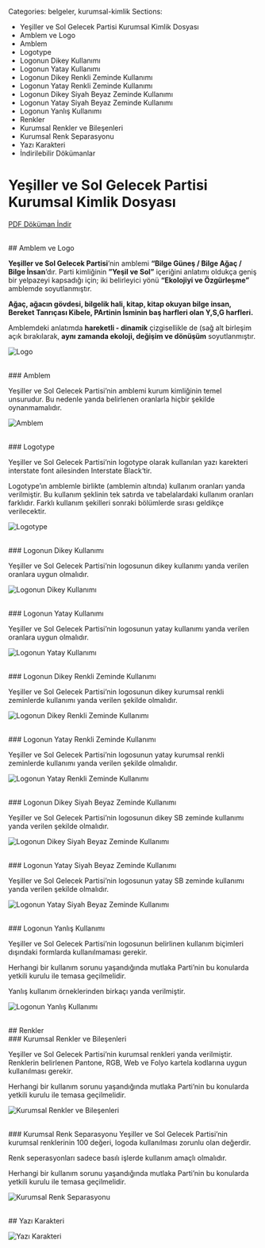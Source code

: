 Categories: belgeler, kurumsal-kimlik
Sections:
  - Yeşiller ve Sol Gelecek Partisi Kurumsal Kimlik Dosyası
  - Amblem ve Logo
  - Amblem
  - Logotype
  - Logonun Dikey Kullanımı
  - Logonun Yatay Kullanımı
  - Logonun Dikey Renkli Zeminde Kullanımı
  - Logonun Yatay Renkli Zeminde Kullanımı
  - Logonun Dikey Siyah Beyaz Zeminde Kullanımı
  - Logonun Yatay Siyah Beyaz Zeminde Kullanımı
  - Logonun Yanlış Kullanımı
  - Renkler
  - Kurumsal Renkler ve Bileşenleri
  - Kurumsal Renk Separasyonu
  - Yazı Karakteri
  - İndirilebilir Dökümanlar


# Yeşiller ve Sol Gelecek Partisi Kurumsal Kimlik Dosyası

[   PDF Döküman İndir](https://docs.google.com/uc?export=download&id=0B88KkSwAkgG1VURkT2NFVHZJYUk "İndir")

<br id="AmblemveLogo">
## Amblem ve Logo

**Yeşiller ve Sol Gelecek Partisi**’nin amblemi **“Bilge Güneş / Bilge Ağaç / Bilge İnsan**’dır.
Parti kimliğinin **”Yeşil ve Sol”** içeriğini anlatımı oldukça geniş bir yelpazeyi kapsadığı için;
iki belirleyici yönü **“Ekolojiyi ve Özgürleşme”** amblemde soyutlanmıştır.

**Ağaç, ağacın gövdesi, bilgelik hali, kitap, kitap okuyan bilge insan, Bereket Tanrıçası Kibele, PArtinin İsminin baş harfleri olan Y,S,G harfleri.**

Amblemdeki anlatımda **hareketli - dinamik** çizgisellikle de (sağ alt birleşim açık bırakılarak, **aynı zamanda ekoloji, değişim ve dönüşüm** soyutlanmıştır.


![Logo](https://lh6.googleusercontent.com/-llcGWEzqlgY/UlRLLV4kTcI/AAAAAAAAAU0/MWwoB23zZsM/w228-h272-no/kurumsal-kimlik-go%25CC%2588rseller-23.png)


<br id="Amblem">
### Amblem

Yeşiller ve Sol Gelecek Partisi’nin amblemi kurum kimliğinin temel unsurudur. Bu nedenle yanda belirlenen oranlarla hiçbir şekilde oynanmamalıdır.


![Amblem](https://lh6.googleusercontent.com/-BzNSfNVu_Qs/UlRHgz6GC0I/AAAAAAAAAQk/bU8LvdsWiiA/w341-h360-no/kurumsal-kimlik-01.jpg)


<br id="Logotype">
### Logotype

Yeşiller ve Sol Gelecek Partisi’nin logotype olarak kullanılan yazı karekteri interstate font ailesinden Interstate Black‘tir.

Logotype’ın amblemle birlikte (amblemin altında) kullanım oranları yanda verilmiştir.
Bu kullanım şeklinin tek satırda ve tabelalardaki kullanım oranları farklıdır.
Farklı kullanım şekilleri sonraki bölümlerde sırası geldikçe verilecektir.


![Logotype](https://lh5.googleusercontent.com/-G8cv5sYAvX8/UlRHh_ARjlI/AAAAAAAAAQs/cPNFUvDPhRs/w333-h129-no/kurumsal-kimlik-02.jpg)


<br id="LogonunDikeyKullanımı">
### Logonun Dikey Kullanımı

Yeşiller ve Sol Gelecek Partisi’nin logosunun dikey kullanımı yanda verilen oranlara uygun olmalıdır.


![Logonun Dikey Kullanımı](https://lh5.googleusercontent.com/-aFNTdZM9l24/UlRHirV0OYI/AAAAAAAAAQ0/oNlAHmHEiYo/w347-h371-no/kurumsal-kimlik-03.jpg)


<br id="Logonun Yatay Kullanımı">
### Logonun Yatay Kullanımı

Yeşiller ve Sol Gelecek Partisi’nin logosunun yatay kullanımı yanda verilen oranlara uygun olmalıdır.


![Logonun Yatay Kullanımı](https://lh6.googleusercontent.com/-rm1Y7NCPSvw/UlRHjZB9bPI/AAAAAAAAAQ8/vrqorLTOW-0/w392-h165-no/kurumsal-kimlik-04.jpg)


<br id="Logonun Dikey Renkli Zeminde Kullanımı">
### Logonun Dikey Renkli Zeminde Kullanımı

Yeşiller ve Sol Gelecek Partisi’nin logosunun dikey kurumsal renkli zeminlerde kullanımı yanda verilen şekilde olmalıdır.


![Logonun Dikey Renkli Zeminde Kullanımı](https://lh4.googleusercontent.com/-Nt8rcZhwCGw/UlRHkEyAqFI/AAAAAAAAARE/UQcAGzmQY8w/w348-h432-no/kurumsal-kimlik-05.jpg)


<br id="Logonun Yatay Renkli Zeminde Kullanımı">
### Logonun Yatay Renkli Zeminde Kullanımı

Yeşiller ve Sol Gelecek Partisi’nin logosunun yatay kurumsal renkli zeminlerde kullanımı yanda verilen şekilde olmalıdır.


![Logonun Yatay Renkli Zeminde Kullanımı](https://lh3.googleusercontent.com/-36gYD1TkOzU/UlRHk7GM89I/AAAAAAAAARM/jWGmqULLgvg/w390-h417-no/kurumsal-kimlik-06.jpg)


<br id="Logonun Dikey Siyah Beyaz Zeminde Kullanımı">
### Logonun Dikey Siyah Beyaz Zeminde Kullanımı

Yeşiller ve Sol Gelecek Partisi’nin logosunun dikey SB zeminde kullanımı yanda verilen şekilde olmalıdır.


![Logonun Dikey Siyah Beyaz Zeminde Kullanımı](https://lh5.googleusercontent.com/-I6FsZ3HWwAE/UlRHl2l4XoI/AAAAAAAAARU/3tGawvGdBGg/w269-h443-no/kurumsal-kimlik-07.jpg)


<br id="Logonun Yatay Siyah Beyaz Zeminde Kullanımı">
### Logonun Yatay Siyah Beyaz Zeminde Kullanımı

Yeşiller ve Sol Gelecek Partisi’nin logosunun yatay SB zeminde kullanımı yanda verilen şekilde olmalıdır.


![Logonun Yatay Siyah Beyaz Zeminde Kullanımı](https://lh5.googleusercontent.com/-DaqNTB7cQYY/UlRHmbGGb5I/AAAAAAAAARc/KZD7LUVD4xo/w370-h255-no/kurumsal-kimlik-08.jpg)


<br id="Logonun Yanlış Kullanımı">
### Logonun Yanlış Kullanımı

Yeşiller ve Sol Gelecek Partisi’nin logosunun belirlinen kullanım biçimleri dışındaki formlarda kullanılmaması gerekir.

Herhangi bir kullanım sorunu yaşandığında mutlaka Parti’nin bu konularda yetkili kurulu ile temasa geçilmelidir.

Yanlış kullanım örneklerinden birkaçı yanda verilmiştir.


![Logonun Yanlış Kullanımı](https://lh5.googleusercontent.com/-rGsuGaUAxeY/UlRHnN3qtxI/AAAAAAAAARk/8hjq3t9fcE0/w413-h416-no/kurumsal-kimlik-09.jpg)


<br id="Renkler">
## Renkler


<br id="Kurumsal Renkler ve Bileşenleri">
### Kurumsal Renkler ve Bileşenleri

Yeşiller ve Sol Gelecek Partisi’nin kurumsal renkleri yanda verilmiştir. Renklerin belirlenen Pantone, RGB, Web ve Folyo kartela kodlarına uygun kullanılması gerekir.

Herhangi bir kullanım sorunu yaşandığında mutlaka Parti’nin bu konularda yetkili kurulu ile temasa geçilmelidir.


![Kurumsal Renkler ve Bileşenleri](https://lh6.googleusercontent.com/-edks3rUQXIE/UlRHn6Idj6I/AAAAAAAAARs/_D9NP5zjM_M/w430-h326-no/kurumsal-kimlik-10.jpg)


<br id="Kurumsal Renk Separasyonu">
### Kurumsal Renk Separasyonu
Yeşiller ve Sol Gelecek Partisi’nin kurumsal renklerinin 100 değeri, logoda kullanılması zorunlu olan değerdir.

Renk seperasyonları sadece basılı işlerde kullanım amaçlı olmalıdır.

Herhangi bir kullanım sorunu yaşandığında mutlaka Parti’nin bu konularda yetkili kurulu ile temasa geçilmelidir.


![Kurumsal Renk Separasyonu](https://lh3.googleusercontent.com/-RJ5BqYRj_O4/UlRHoTvnYwI/AAAAAAAAAR0/Q4uyG_EOsK4/w392-h443-no/kurumsal-kimlik-11.jpg)


<br id="Yazı Karakteri">
## Yazı Karakteri


![Yazı Karakteri](https://lh3.googleusercontent.com/-zsteRf8RnAM/UlRHpf6aJ_I/AAAAAAAAAR8/_NtRop182pY/w287-h393-no/kurumsal-kimlik-12.jpg)
